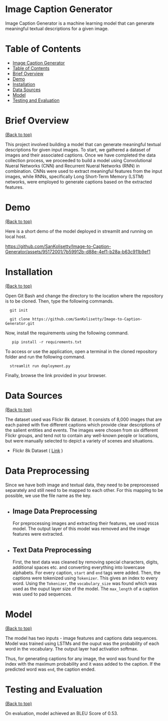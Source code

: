 # Image Caption Generator

Image Caption Generator is a machine learning model that can generate meaningful textual descriptions for a given image.

# Table of Contents

- [Image Caption Generator](#image-caption-generator)
- [Table of Contents](#table-of-contents)
- [Brief Overview](#brief-overview)
- [Demo](#demo)
- [Installation](#installation)
- [Data Sources](#data-sources)
- [Model](#model)
- [Testing and Evaluation](#testing-and-evaluation)

# Brief Overview
[(Back to top)](#table-of-contents)

This project involved building a model that can generate meaningful textual descriptions for given input images. To start, we gathered a dataset of images and their associated captions. Once we have completed the data collection process, we proceeded to build a model using Convolutional Nueral Networks (CNN) and Recurrent Nueral Networks (RNN) in combination. CNNs were used to extract meaningful features from the input images, while RNNs, specifically Long Short-Term Memory (LSTM) networks, were employed to generate captions based on the extracted features.

# Demo
[(Back to top)](#table-of-contents)

Here is a short demo of the model deployed in streamlit and running on local host.

https://github.com/SanKolisetty/Image-to-Caption-Generator/assets/95172001/7b59912b-d88e-4ef1-b28a-b63c911b9ef1

# Installation
[(Back to top)](#table-of-contents)

Open Git Bash and change the directory to the location where the repository is to be cloned. Then, type the following commands.

```shell
  git init
```
```shell
  git clone https://github.com/SanKolisetty/Image-to-Caption-Generator.git
```
Now, install the requirements using the following command.

```shell
   pip install -r requirements.txt 
```
To access or use the application, open a terminal in the cloned repository folder and run the following command.

```shell
  streamlit run deployment.py
```
Finally, browse the link provided in your browser.

# Data Sources
[(Back to top)](#table-of-contents)

The dataset used was Flickr 8k dataset. It consists of 8,000 images that are each paired with five different captions which provide clear descriptions of the salient entities and events. The images were chosen from six different Flickr groups, and tend not to contain any well-known people or locations, but were manually selected to depict a variety of scenes and situations.

- Flickr 8k Dataset ( [Link](https://www.kaggle.com/datasets/adityajn105/flickr8k) )

# Data Preprocessing

Since we have both image and textual data, they need to be preprocessed separately and still need to be mapped to each other. For this mapping to be possible, we use the file name as the key.

- ## Image Data Preprocessing

  For preprocessing images and extracting their features, we used `VGG16` model. The output layer of this model was removed and the image features were extracted.

- ## Text Data Preprocessing

  First, the text data was cleaned by removing special characters, digits, additional spaces etc. and converting everything into lowercase alphabets. For every     caption, `start` and `end` tags were added. Then, the captions were tokenized using `Tokenizer`. This gives an index to every word. Using the `Tokenizer`, the 
`vocabulary_size` was found which was used as the ouput layer size of the model. The `max_length` of a caption was used to pad sequences.

# Model
[(Back to top)](#table-of-contents)

The model has two inputs - image features and captions data sequences. Model was trained using LSTMs and the ouput was the probability of each word in the vocabulary. The output layer had activation softmax. 

Thus, for generating captions for any image, the word was found for the index with the maximum probability and it wass added to the caption. If the predicted word was `end`, the caption ended.

# Testing and Evaluation
[(Back to top)](#table-of-contents)

On evaluation, model achieved an BLEU Score of 0.53.


